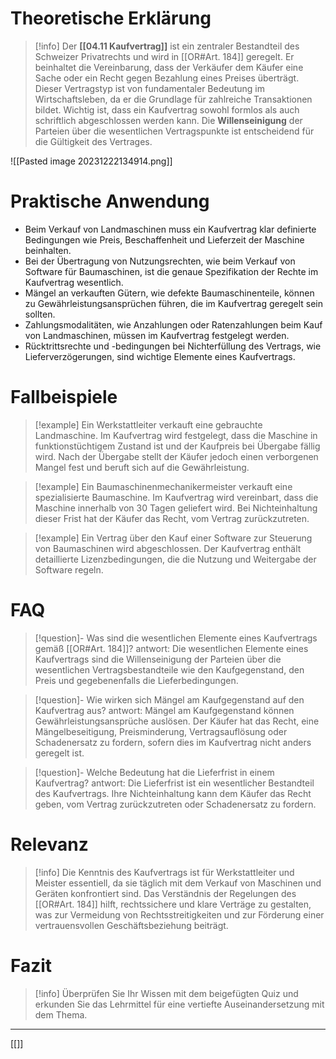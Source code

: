 # Theoretische Erklärung
>[!info] 
>Der **[[04.11 Kaufvertrag]]** ist ein zentraler Bestandteil des Schweizer Privatrechts und wird in [[OR#Art. 184]] geregelt. Er beinhaltet die Vereinbarung, dass der Verkäufer dem Käufer eine Sache oder ein Recht gegen Bezahlung eines Preises überträgt. Dieser Vertragstyp ist von fundamentaler Bedeutung im Wirtschaftsleben, da er die Grundlage für zahlreiche Transaktionen bildet. Wichtig ist, dass ein Kaufvertrag sowohl formlos als auch schriftlich abgeschlossen werden kann. Die **Willenseinigung** der Parteien über die wesentlichen Vertragspunkte ist entscheidend für die Gültigkeit des Vertrages.

![[Pasted image 20231222134914.png]]

# Praktische Anwendung
- Beim Verkauf von Landmaschinen muss ein Kaufvertrag klar definierte Bedingungen wie Preis, Beschaffenheit und Lieferzeit der Maschine beinhalten.
- Bei der Übertragung von Nutzungsrechten, wie beim Verkauf von Software für Baumaschinen, ist die genaue Spezifikation der Rechte im Kaufvertrag wesentlich.
- Mängel an verkauften Gütern, wie defekte Baumaschinenteile, können zu Gewährleistungsansprüchen führen, die im Kaufvertrag geregelt sein sollten.
- Zahlungsmodalitäten, wie Anzahlungen oder Ratenzahlungen beim Kauf von Landmaschinen, müssen im Kaufvertrag festgelegt werden.
- Rücktrittsrechte und -bedingungen bei Nichterfüllung des Vertrags, wie Lieferverzögerungen, sind wichtige Elemente eines Kaufvertrags.

# Fallbeispiele
>[!example] Ein Werkstattleiter verkauft eine gebrauchte Landmaschine. Im Kaufvertrag wird festgelegt, dass die Maschine in funktionstüchtigem Zustand ist und der Kaufpreis bei Übergabe fällig wird. Nach der Übergabe stellt der Käufer jedoch einen verborgenen Mangel fest und beruft sich auf die Gewährleistung.

>[!example] Ein Baumaschinenmechanikermeister verkauft eine spezialisierte Baumaschine. Im Kaufvertrag wird vereinbart, dass die Maschine innerhalb von 30 Tagen geliefert wird. Bei Nichteinhaltung dieser Frist hat der Käufer das Recht, vom Vertrag zurückzutreten.

>[!example] Ein Vertrag über den Kauf einer Software zur Steuerung von Baumaschinen wird abgeschlossen. Der Kaufvertrag enthält detaillierte Lizenzbedingungen, die die Nutzung und Weitergabe der Software regeln.

# FAQ
>[!question]- Was sind die wesentlichen Elemente eines Kaufvertrags gemäß [[OR#Art. 184]]?
>antwort: Die wesentlichen Elemente eines Kaufvertrags sind die Willenseinigung der Parteien über die wesentlichen Vertragsbestandteile wie den Kaufgegenstand, den Preis und gegebenenfalls die Lieferbedingungen.

>[!question]- Wie wirken sich Mängel am Kaufgegenstand auf den Kaufvertrag aus?
>antwort: Mängel am Kaufgegenstand können Gewährleistungsansprüche auslösen. Der Käufer hat das Recht, eine Mängelbeseitigung, Preisminderung, Vertragsauflösung oder Schadenersatz zu fordern, sofern dies im Kaufvertrag nicht anders geregelt ist.

>[!question]- Welche Bedeutung hat die Lieferfrist in einem Kaufvertrag?
>antwort: Die Lieferfrist ist ein wesentlicher Bestandteil des Kaufvertrags. Ihre Nichteinhaltung kann dem Käufer das Recht geben, vom Vertrag zurückzutreten oder Schadenersatz zu fordern.

# Relevanz
>[!info] 
>Die Kenntnis des Kaufvertrags ist für Werkstattleiter und Meister essentiell, da sie täglich mit dem Verkauf von Maschinen und Geräten konfrontiert sind. Das Verständnis der Regelungen des [[OR#Art. 184]] hilft, rechtssichere und klare Verträge zu gestalten, was zur Vermeidung von Rechtsstreitigkeiten und zur Förderung einer vertrauensvollen Geschäftsbeziehung beiträgt.

# Fazit
>[!info] 
>Überprüfen Sie Ihr Wissen mit dem beigefügten Quiz und erkunden Sie das Lehrmittel für eine vertiefte Auseinandersetzung mit dem Thema.

---
[[]]